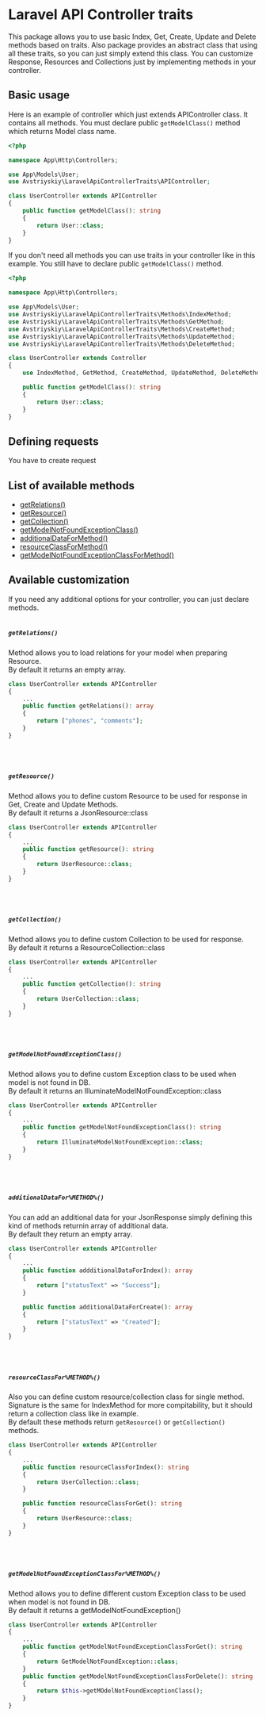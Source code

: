 # Laravel API Controller traits
This package allows you to use basic Index, Get, Create, Update and Delete methods based on traits. Also package provides an abstract class that using all these traits, so you can just simply extend this class.
You can customize Response, Resources and Collections just by implementing methods in your controller.

## Basic usage
Here is an example of controller which just extends APIController class. It contains all methods.
You must declare public ```getModelClass()``` method which returns Model class name.

```php
<?php

namespace App\Http\Controllers;

use App\Models\User;
use Avstriyskiy\LaravelApiControllerTraits\APIController;

class UserController extends APIController
{
    public function getModelClass(): string
    {
        return User::class;
    }
}
```

If you don't need all methods you can use traits in your controller like in this example. You still have to declare public ```getModelClass()``` method.

```php
<?php

namespace App\Http\Controllers;

use App\Models\User;
use Avstriyskiy\LaravelApiControllerTraits\Methods\IndexMethod;
use Avstriyskiy\LaravelApiControllerTraits\Methods\GetMethod;
use Avstriyskiy\LaravelApiControllerTraits\Methods\CreateMethod;
use Avstriyskiy\LaravelApiControllerTraits\Methods\UpdateMethod;
use Avstriyskiy\LaravelApiControllerTraits\Methods\DeleteMethod;

class UserController extends Controller
{
    use IndexMethod, GetMethod, CreateMethod, UpdateMethod, DeleteMethod;

    public function getModelClass(): string
    {
        return User::class;
    }
}
```
## Defining requests
You have to create request

## List of available methods
- [getRelations()](#getrelations)
- [getResource()](#getresource)
- [getCollection()](#getcollection)
- [getModelNotFoundExceptionClass()](#getmodelnotfoundexceptionclass)
- [additionalDataForMethod()](#additionaldataformethod)
- [resourceClassForMethod()](#resourceclassformethod)
- [getModelNotFoundExceptionClassForMethod()](#getmodelnotfoundexceptionclassformethod)


## Available customization
If you need any additional options for your controller, you can just declare methods.<br><br>
##### ```getRelations()``` 
Method allows you to load relations for your model when preparing Resource. <br>
By default it returns an empty array. 
```php
class UserController extends APIController
{
    ...
    public function getRelations(): array
    {
        return ["phones", "comments"];
    }
}
```
<br><br>
##### ```getResource()``` 
Method allows you to define custom Resource to be used for response in Get, Create and Update Methods. <br>
By default it returns a JsonResource::class
```php
class UserController extends APIController
{
    ...
    public function getResource(): string
    {
        return UserResource::class;
    }
}
```
<br><br>
##### ```getCollection()``` 
Method allows you to define custom Collection to be used for response. <br>
By default it returns a ResourceCollection::class
```php
class UserController extends APIController
{
    ...
    public function getCollection(): string
    {
        return UserCollection::class;
    }
}
```
<br><br>
##### ```getModelNotFoundExceptionClass()``` 
Method allows you to define custom Exception class to be used when model is not found in DB. <br>
By default it returns an IlluminateModelNotFoundException::class
```php
class UserController extends APIController
{
    ...
    public function getModelNotFoundExceptionClass(): string
    {
        return IlluminateModelNotFoundException::class;
    }
}
```
<br><br>
##### ```additionalDataFor%METHOD%()``` 
You can add an additional data for your JsonResponse simply defining this kind of methods returnin array of additional data. <br>
By default they return an empty array.
```php
class UserController extends APIController
{
    ...
    public function addditionalDataForIndex(): array
    {
        return ["statusText" => "Success"];
    }

    public function additionalDataForCreate(): array
    {
        return ["statusText" => "Created"];
    }
}
```
<br><br>
##### ```resourceClassFor%METHOD%()``` 
Also you can define custom resource/collection class for single method. <br> Signature is the same for IndexMethod for more compitability, but it should return a collection class like in example. <br>
By default these methods return ```getResource()``` or ```getCollection()``` methods.

```php
class UserController extends APIController
{
    ...
    public function resourceClassForIndex(): string
    {
        return UserCollection::class;
    }

    public function resourceClassForGet(): string
    {
        return UserResource::class;
    }
}
```
<br><br>
##### ```getModelNotFoundExceptionClassFor%METHOD%()``` 
Method allows you to define different custom Exception class to be used when model is not found in DB. <br>
By default it returns a getModelNotFoundException()
```php
class UserController extends APIController
{
    ...
    public function getModelNotFoundExceptionClassForGet(): string
    {
        return GetModelNotFoundException::class;
    }
    public function getModelNotFoundExceptionClassForDelete(): string
    {
        return $this->getMOdelNotFoundExceptionClass();
    }
}
```
<br><br>
